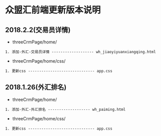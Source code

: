 # 众盟汇前端更新版本说明
## 2018.2.2(交易员详情)
- threeCrmPage/home/

```
1. 添加-外汇-交易员详情 ------------------- wh_jiaoyiyuanxiangqing.html
```

- threeCrmPage/home/css/

```
1. 更新css ------------------------------ app.css
```


## 2018.1.26(外汇排名)
- threeCrmPage/home/

```
1. 添加-外汇-外汇排名 ------------------- wh_paiming.html
```

- threeCrmPage/home/css/

```
1. 更新css ------------------------------ app.css
```

<!-- ## 2018.1.16(期货前台)
- threeCrmPage/home/

```
1. 添加-期货-未开户 --------------------- qh_weikaihu.html
2. 添加-期货-已开户 --------------------- qh_yikaihu.html
3. 添加-期货-出入金明细 ------------------ qh_yikaihu.html
4. 添加-期货-代理专区详情 ---------------- qh_dailizhuanquxiangqing.html
```

- threeCrmPage/home/css/

```
1. 更新css ------------------------------ app.css
```

## 2018.1.16(期货后台)
- threeCrmPage/admin/page/

```
1. 添加-期货_账户管理 ------------------- 期货-账户管理
2. 添加-期货_入金管理 ------------------- 期货-入金管理
3. 添加-期货_出金管理 ------------------- 期货-出金管理
4. 添加-期货_出金审核 ------------------- 期货-出金审核
5. 添加-项目设置-期货入金设置  ----------- 项目设置-期货入金设置
6. 添加-项目设置-期货出金设置  ----------- 项目设置-期货出金设置
7. 更新-外汇项目设置入金名称为 ----------- 项目设置-外汇入金设置
8. 更新-外汇项目设置出金名称为 ----------- 项目设置-外汇出金设置
```

## 2018.1.12(外汇后台)
- threeCrmPage/admin/page/

```
1. 添加-外汇_账户管理 ------------------- 外汇-账户管理
2. 添加-外汇_入金管理 ------------------- 外汇-入金管理
3. 添加-外汇_出金管理 ------------------- 外汇-出金管理
4. 添加-外汇_出金审核 ------------------- 外汇-出金审核
5. 添加-项目设置-入金设置  -------------- 项目设置-入金设置
6. 添加-项目设置-出金设置  -------------- 项目设置-出金设置
``` -->

<!-- ## 2018.1.11(外汇)
> - threeCrmPage/home/

#### 1. 更新-外汇-未开户 ---------- wh_waihui.html

```
更新信息:
  1. 入金弹出框里,把 [可用余额] 换成 [交易帐号].
  2. 入金弹出框里,把 [支付密码] 去掉.
```
#### 2. 更新-外汇-已开户 ---------- wh_yikaihu.html


```
更新信息:
  1. 入金弹出框里,把 [可用余额] 换成 [交易帐号].
  2. 入金弹出框里,把 [支付密码] 去掉.
``` -->


<!-- ---

## 2018.1.10(首页)
> - threeCrmPage/home/
1. 添加-首页 -------------------- new-yonghushouye.html
2. 更新-基本信息 -------------- jiben.html
3. 添加-我的钱包 -------------- wodeqianbao.html
4. 添加-我的奖金 -------------- wodejiangjin.html
5. 添加-投资明细 -------------- touzimingxi.html
> - threeCrmPage/home/css/
1. 更新-css ----------------------- app.css
## 2018.1.10(外汇)
1. 添加-外汇_未开户 ----------- wh_waihui.html
2. 添加-外汇_开户须知 -------- wh_kaihuxuzhi.html
3. 添加-外汇_已开户 ----------- wh_yikaihu.html
4. 添加-外汇_出入金明细 ----- wh_churujinmingxi.html
5. 添加-外汇_持仓订单 -------- wh_chicangdingdan.html
6. 添加-外汇_历史订单 -------- wh_lishidingdan.html
7. 添加-外汇_代理专区 -------- wh_dailizhuanqu.html
8. 添加-外汇_我的推广 -------- wh_wodetuiguang.html
9. 添加-外汇_代理专区详情 -- wh_xiangqing.html
> - threeCrmPage/home/css/
1. 更新-css ----------------------- app.css
> - threeCrmPage/home/js/
1. 添加-js -------------------------- zTree_v3/
## 2018.1.10(我的团队)
1. 添加-团队_我的团队 --------- td_wodetuandui.html
2. 添加-团队_我的客户 --------- td_wodekehu.html
3. 添加-团队_客户网络 --------- td_kehuwangluo.html
> - threeCrmPage/home/css/
1. 更新-css ----------------------- app.css
2. -->
